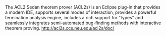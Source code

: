 The ACL2 Sedan theorem prover (ACL2s) is an Eclipse plug-in that provides a modern IDE, supports several modes of interaction, provides a powerful termination analysis engine, includes a rich support for "types" and seamlessly integrates semi-automated bug-finding methods with interactive theorem proving.
http://acl2s.ccs.neu.edu/acl2s/doc/